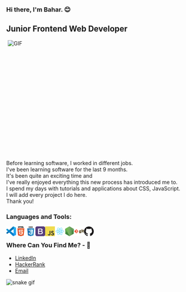 ### Hi there, I'm Bahar. 😊
## Junior Frontend Web Developer
<img align="right" alt="GIF" src="https://github.com/arsentieva/arsentieva/blob/main/code.gif?raw=true" width="500" height="320" /> 

<br />
Before learning software, 
I worked in different jobs. <br>
I've been learning software for the last 9 months. <br>
It's been quite an exciting time and  <br>
I've really enjoyed everything this new process has introduced me to.  <br>
I spend my days with tutorials and applications about CSS, JavaScript.  <br>
I will add every project I do here. <br>
Thank you! <br>

### Languages and Tools:
<img align="left" alt="Visual Studio Code" width="26px" src="https://raw.githubusercontent.com/github/explore/80688e429a7d4ef2fca1e82350fe8e3517d3494d/topics/visual-studio-code/visual-studio-code.png" />
<img align="left" alt="HTML5" width="26px" src="https://raw.githubusercontent.com/github/explore/80688e429a7d4ef2fca1e82350fe8e3517d3494d/topics/html/html.png" />
<img align="left" alt="CSS3" width="26px" src="https://raw.githubusercontent.com/github/explore/80688e429a7d4ef2fca1e82350fe8e3517d3494d/topics/css/css.png" />
<img align="left" alt="Bootstrap" width="26px" src="https://raw.githubusercontent.com/github/explore/80688e429a7d4ef2fca1e82350fe8e3517d3494d/topics/bootstrap/bootstrap.png" />
<img align="left" alt="JavaScript" width="26px" src="https://raw.githubusercontent.com/github/explore/80688e429a7d4ef2fca1e82350fe8e3517d3494d/topics/javascript/javascript.png" />
<img align="left" alt="React" width="26px" src="https://raw.githubusercontent.com/github/explore/80688e429a7d4ef2fca1e82350fe8e3517d3494d/topics/react/react.png" />
<img align="left" alt="Node.js" width="26px" src="https://raw.githubusercontent.com/github/explore/80688e429a7d4ef2fca1e82350fe8e3517d3494d/topics/nodejs/nodejs.png" />
<img align="left" alt="Git" width="26px" src="https://raw.githubusercontent.com/github/explore/80688e429a7d4ef2fca1e82350fe8e3517d3494d/topics/git/git.png" />
<img align="left" alt="GitHub" width="26px" src="https://raw.githubusercontent.com/github/explore/78df643247d429f6cc873026c0622819ad797942/topics/github/github.png" />


<br>

### Where Can You Find Me? - :iphone:
* [LinkedIn](https://www.linkedin.com/in/baharkiziltas/)
* [HackerRank](https://www.hackerrank.com/baharkiziltas562)
* [Email](mailto:baharkiziltas562@gmail.com)




![snake gif](https://github.com/baharkiziltas/baharkiziltas/blob/output/github-contribution-grid-snake.gif)
